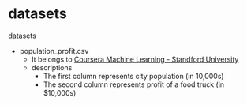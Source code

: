 # datasets
datasets

* population_profit.csv
  * It belongs to [Coursera Machine Learning - Standford University](https://www.coursera.org/learn/machine-learning)
  * descriptions
    * The first column represents city population (in 10,000s)
    * The second column represents profit of a food truck (in $10,000s)
